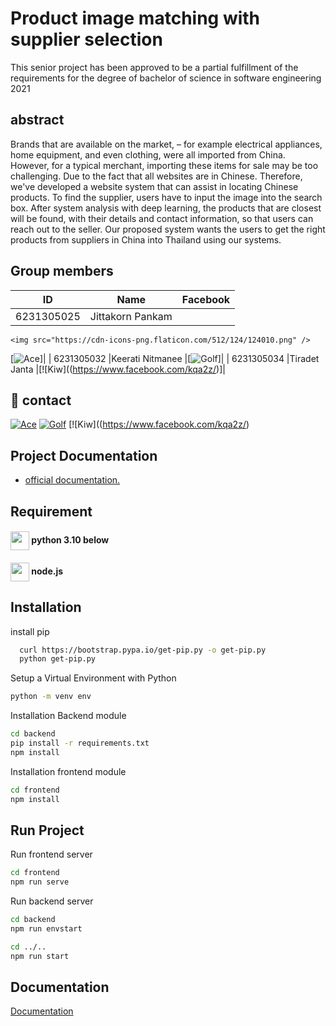 
# Product image matching with supplier selection

This senior project has been approved to be a partial fulfillment of the requirements for the degree of bachelor of science in software engineering 2021


## abstract

Brands that are available on the market, – for example electrical appliances, home equipment, and even clothing, were all imported from China. However, for a typical merchant, importing these items for sale may be too challenging. Due to the fact that all websites are in Chinese. Therefore, we've developed a website system that can assist in locating Chinese products. To find the supplier, users have to input the image into the search box. After system analysis with deep learning, the products that are closest will be found, with their details and contact information, so that users can reach out to the seller. Our proposed system wants the users to get the right products from suppliers in China into Thailand using our systems.


## Group members

| ID           | Name                                                              | Facebook          | 
| ----------------- | ------------------------------------------------------------------ | ----------------- |
| 6231305025 |Jittakorn Pankam|  <a href="https://www.facebook.com/bnm3223">
    <img src="https://cdn-icons-png.flaticon.com/512/124/124010.png" />
  </a>
  
  [![Ace](https://www.facebook.com/bnm3223)]|
| 6231305032 |Keerati Nitmanee |[![Golf](https://www.facebook.com/PaperGuyz)]|
| 6231305034 |Tiradet Janta  |[![Kiw]((https://www.facebook.com/kqa2z/)]|

## 🔗 contact
[![Ace](https://img.shields.io/badge/my_portfolio-000?style=for-the-badge&logo=ko-fi&logoColor=white)](https://katherineoelsner.com/)
[![Golf](https://img.shields.io/badge/linkedin-0A66C2?style=for-the-badge&logo=linkedin&logoColor=white)](https://www.linkedin.com/)
[![Kiw]((https://www.facebook.com/kqa2z/)




## Project Documentation

 - [official documentation.](https://docs.google.com/document/d/1MwNGqwwBlN1xxcYk57tJ93b_uw8TtVh3kX1wbIrhtA4/edit?usp=sharing)



## Requirement
<h4><img align="center" height="30"  src="https://skillicons.dev/icons?i=python" > python 3.10 below</h3>
<h4><img align="center" height="30"  src="https://skillicons.dev/icons?i=nodejs"  >  node.js </h3>






## Installation
install pip 
```bash
  curl https://bootstrap.pypa.io/get-pip.py -o get-pip.py
  python get-pip.py
```

Setup a  Virtual Environment with Python

```bash
python -m venv env
```

Installation Backend module
```bash
cd backend
pip install -r requirements.txt 
npm install
```
Installation frontend module
```bash
cd frontend   
npm install
```   
## Run Project


Run frontend server

```bash
cd frontend   
npm run serve
```
Run backend server

```bash
cd backend
npm run envstart  

cd ../..
npm run start

```
## Documentation

[Documentation](https://linktodocumentation)

